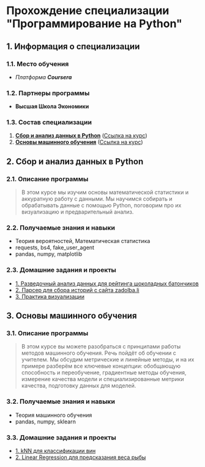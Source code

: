 # Прохождение специализации "Программирование на Python"

## **1. Информация о специализации**
### 1.1. Место обучения
- *Платформа __Coursera__*
### 1.2. Партнеры программы
- **Высшая Школа Экономики**

### 1.3. Состав специализации
1. [**Сбор и анализ данных в Python**](#data_collection_and_analysis) ([Ссылка на курс](https://www.coursera.org/learn/data-collection-and-analysis-in-python))
2. [**Основы машинного обучения**](#fundamentals_ml) ([Ссылка на курс](https://www.coursera.org/learn/machine-learning-foundations))

## **2. Сбор и анализ данных в Python** <a name="data_collection_and_analysis"></a>

### 2.1. Описание программы
> В этом курсе мы изучим основы математической статистики и аккуратную работу с данными. Мы научимся собирать и обрабатывать данные с помощью Python, поговорим про их визуализацию и предварительный анализ. 
### 2.2. Получаемые знания и навыки
* Теория вероятностей, Математическая статистика
* requests, bs4, fake_user_agent
* pandas, numpy, matplotlib
### 2.3. Домашние задания и проекты
* [1. Разведочный анализ данных для рейтинга шоколадных батончиков](https://github.com/Daniil-Solo/Machine-learning-HSE-Specialization/tree/main/Data%20collection%20and%20analysis%20in%20Python/Chocolate%20Bar%20Ratings)
* [2. Парсер для сбора историй с сайта zadolba.li](https://github.com/Daniil-Solo/Machine-learning-HSE-Specialization/tree/main/Data%20collection%20and%20analysis%20in%20Python/Parsing%20of%20articles)
* [3. Практика визуализации](https://github.com/Daniil-Solo/Machine-learning-HSE-Specialization/tree/main/Data%20collection%20and%20analysis%20in%20Python/Master%20of%20visualization)

## **3. Основы машинного обучения** <a name="fundamentals_ml"></a>

### 3.1. Описание программы
> В этом курсе вы можете разобраться с принципами работы методов машинного обучения. Речь пойдёт об обучении с учителем. Мы обсудим метрические и линейные методы, и на их примере разберём все ключевые концепции: обобщающую способность и переобучение, градиентные методы обучения, измерение качества модели и специализированные метрики качества, подготовку данных для моделей. 
### 3.2. Получаемые знания и навыки
* Теория машинного обучения
* pandas, numpy, sklearn
### 3.3. Домашние задания и проекты
* [1. kNN для классификации вин](https://github.com/Daniil-Solo/Machine-learning-HSE-Specialization/tree/main/Fundamentals%20of%20Machine%20Learning/kNN%20wine-dataset)
* [2. Linear Regression для предсказания веса рыбы](https://github.com/Daniil-Solo/Machine-learning-HSE-Specialization/tree/main/Fundamentals%20of%20Machine%20Learning/LinReg%20fish-market)
